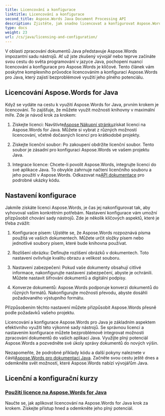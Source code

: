 ```yaml
---
title: Licencování a konfigurace
linktitle: Licencování a konfigurace
second_title: Aspose.Words Java Document Processing API
description: Zjistěte, jak snadno licencovat a konfigurovat Aspose.Words pro Javu. Ponořte se do složitosti nastavení této výkonné sady nástrojů pro zpracování dokumentů ve vašich aplikacích Java.
type: docs
weight: 23
url: /cs/java/licensing-and-configuration/
---
```

V oblasti zpracování dokumentů Java představuje Aspose.Words impozantní sadu nástrojů. Ať už jste zkušený vývojář nebo teprve začínáte svou cestu do světa programování v jazyce Java, pochopení nuancí licencování a konfigurace pro Aspose.Words je klíčové. Tento článek vám poskytne komplexního průvodce licencováním a konfigurací Aspose.Words pro Java, který zajistí bezproblémové využití jeho plného potenciálu.

## Licencování Aspose.Words for Java

Když se vydáte na cestu k využití Aspose.Words for Java, prvním krokem je licencování. To zajišťuje, že můžete využít možnosti knihovny v maximální míře. Zde je návod krok za krokem:

1.  Získejte licenci: Navštivte[Aspose Nákupní stránku](https://purchase.aspose.com/buy)získat licenci na Aspose.Words for Java. Můžete si vybrat z různých možností licencování, včetně dočasných licencí pro krátkodobé projekty.

2. Získejte licenční soubor: Po zakoupení obdržíte licenční soubor. Tento soubor je zásadní pro konfiguraci Aspose.Words ve vašem projektu Java.

3.  Integrace licence: Chcete-li povolit Aspose.Words, integrujte licenci do své aplikace Java. To obvykle zahrnuje načtení licenčního souboru a jeho použití v Aspose.Words. Odkazovat na[API dokumentace](https://reference.aspose.com/words/java/) pro podrobné ukázky kódu.

## Nastavení konfigurace

Jakmile získáte licenci Aspose.Words, je čas jej nakonfigurovat tak, aby vyhovoval vašim konkrétním potřebám. Nastavení konfigurace vám umožní přizpůsobit chování sady nástrojů. Zde je několik klíčových aspektů, které je třeba zvážit:

1. Konfigurace písem: Ujistěte se, že Aspose.Words rozpoznává písma použitá ve vašich dokumentech. Můžete určit složky písem nebo jednotlivé soubory písem, které bude knihovna používat.

2. Rozlišení obrázku: Definujte rozlišení obrázků v dokumentech. Toto nastavení ovlivňuje kvalitu obrazu a velikost souboru.

3. Nastavení zabezpečení: Pokud vaše dokumenty obsahují citlivé informace, nakonfigurujte nastavení zabezpečení, abyste je ochránili. Můžete nastavit šifrování dokumentů a digitální podpisy.

4. Konverze dokumentů: Aspose.Words podporuje konverzi dokumentů do různých formátů. Nakonfigurujte možnosti převodu, abyste dosáhli požadovaného výstupního formátu.

Přizpůsobením těchto nastavení můžete přizpůsobit Aspose.Words přesně podle požadavků vašeho projektu.

Licencování a konfigurace Aspose.Words pro Java je základním aspektem efektivního využití této výkonné sady nástrojů. Se správnou licencí a nastavením konfigurace můžete bezproblémově integrovat možnosti zpracování dokumentů do vašich aplikací Java. Využijte plný potenciál Aspose.Words a pozvedněte své úkoly správy dokumentů do nových výšin.

 Nezapomeňte, že podrobné příklady kódu a další pokyny naleznete v části[Aspose.Words pro dokumentaci Java](https://reference.aspose.com/words/java/). Začněte svou cestu ještě dnes a odemkněte svět možností, které Aspose.Words nabízí vývojářům Java.

## Licenční a konfigurační kurzy
### [Použití licence na Aspose.Words for Java](./applying-licensing/)
Naučte se, jak aplikovat licencování na Aspose.Words for Java krok za krokem. Získejte přístup hned a odemkněte jeho plný potenciál.